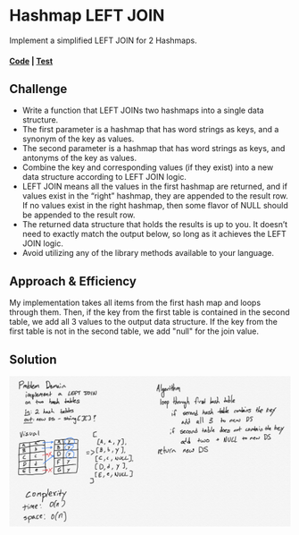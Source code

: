 # Hashmap LEFT JOIN
Implement a simplified LEFT JOIN for 2 Hashmaps.
#### [Code](/Data-Structures/hashtable/src/main/java/hashtable/LeftJoin/LeftJoin.java)  |  [Test](Data-Structures/hashtable/src/test/java/hashtable/LeftJoin/LeftJoinTest.java)

## Challenge
* Write a function that LEFT JOINs two hashmaps into a single data structure.
* The first parameter is a hashmap that has word strings as keys, and a synonym of the key as values.
* The second parameter is a hashmap that has word strings as keys, and antonyms of the key as values.
* Combine the key and corresponding values (if they exist) into a new data structure according to LEFT JOIN logic.
* LEFT JOIN means all the values in the first hashmap are returned, and if values exist in the “right” hashmap, they are appended to the result row. If no values exist in the right hashmap, then some flavor of NULL should be appended to the result row.
* The returned data structure that holds the results is up to you. It doesn’t need to exactly match the output below, so long as it achieves the LEFT JOIN logic.
* Avoid utilizing any of the library methods available to your language.

## Approach & Efficiency
My implementation takes all items from the first hash map and loops through them. Then, if the key from the first table is contained in the second table, we add all 3 values to the output data structure. If the key from the first table is not in the second table, we add "null" for the join value.

## Solution
<!-- Embedded whiteboard image -->
![left join whiteboard](/assets/leftJoin.jpg)

